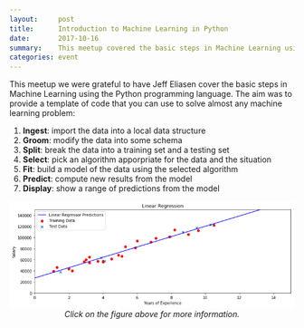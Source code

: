 ```yaml
---
layout:     post
title:      Introduction to Machine Learning in Python
date:       2017-10-16
summary:    This meetup covered the basic steps in Machine Learning using the Python programming language.
categories: event
---
```


This meetup we were grateful to have Jeff Eliasen cover the basic steps in Machine Learning using the Python programming language. The aim was to provide a template of code that you can use to solve almost any machine learning problem:
1. **Ingest**: import the data into a local data structure
2. **Groom**: modify the data into some schema
3. **Split**: break the data into a training set and a testing set
4. **Select**: pick an algorithm apporpriate for the data and the situation
5. **Fit**: build a model of the data using the selected algorithm
6. **Predict**: compute new results from the model
7. **Display**: show a range of predictions from the model

<p align="center">
	<a href="https://github.com/seawolf42/intro-to-machine-learning/blob/master/Intro%20to%20Machine%20Learning%20in%20Python.ipynb">
		<img src="https://github.com/hawaiimachinelearning/hawaiimachinelearning.github.io/raw/master/slides/Linear%20Regression.png" alt="Linear Regression Figure">
	</a>
	<br>
	<i>Click on the figure above for more information.</i>
</p>
